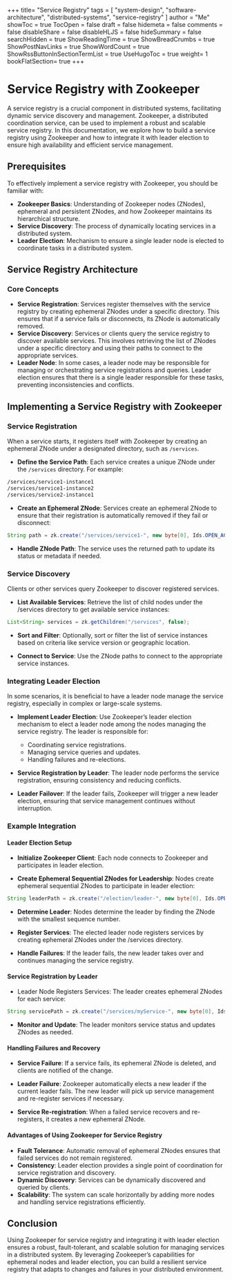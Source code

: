 +++
title= "Service Registry"
tags = [ "system-design", "software-architecture", "distributed-systems", "service-registry" ]
author = "Me"
showToc = true
TocOpen = false
draft = false
hidemeta = false
comments = false
disableShare = false
disableHLJS = false
hideSummary = false
searchHidden = true
ShowReadingTime = true
ShowBreadCrumbs = true
ShowPostNavLinks = true
ShowWordCount = true
ShowRssButtonInSectionTermList = true
UseHugoToc = true
weight= 1
bookFlatSection= true
+++

# Service Registry with Zookeeper

A service registry is a crucial component in distributed systems, facilitating dynamic service discovery and management. Zookeeper, a distributed coordination service, can be used to implement a robust and scalable service registry. In this documentation, we explore how to build a service registry using Zookeeper and how to integrate it with leader election to ensure high availability and efficient service management.

## Prerequisites
To effectively implement a service registry with Zookeeper, you should be familiar with:

- **Zookeeper Basics**: Understanding of Zookeeper nodes (ZNodes), ephemeral and persistent ZNodes, and how Zookeeper maintains its hierarchical structure.
- **Service Discovery**: The process of dynamically locating services in a distributed system.
- **Leader Election**: Mechanism to ensure a single leader node is elected to coordinate tasks in a distributed system.

## Service Registry Architecture

### Core Concepts
- **Service Registration**: Services register themselves with the service registry by creating ephemeral ZNodes under a specific directory. This ensures that if a service fails or disconnects, its ZNode is automatically removed.
- **Service Discovery**: Services or clients query the service registry to discover available services. This involves retrieving the list of ZNodes under a specific directory and using their paths to connect to the appropriate services.
- **Leader Node**: In some cases, a leader node may be responsible for managing or orchestrating service registrations and queries. Leader election ensures that there is a single leader responsible for these tasks, preventing inconsistencies and conflicts.

## Implementing a Service Registry with Zookeeper

### Service Registration
When a service starts, it registers itself with Zookeeper by creating an ephemeral ZNode under a designated directory, such as `/services`.

- **Define the Service Path**: Each service creates a unique ZNode under the `/services` directory. For example:

```bash
/services/service1-instance1
/services/service1-instance2
/services/service2-instance1
```

- **Create an Ephemeral ZNode**: Services create an ephemeral ZNode to ensure that their registration is automatically removed if they fail or disconnect:

```java
String path = zk.create("/services/service1-", new byte[0], Ids.OPEN_ACL_UNSAFE, CreateMode.EPHEMERAL_SEQUENTIAL);
```

- **Handle ZNode Path**: The service uses the returned path to update its status or metadata if needed.

### Service Discovery
Clients or other services query Zookeeper to discover registered services.

- **List Available Services**: Retrieve the list of child nodes under the /services directory to get available service instances:

```java
List<String> services = zk.getChildren("/services", false);
```

- **Sort and Filter**: Optionally, sort or filter the list of service instances based on criteria like service version or geographic location.

- **Connect to Service**: Use the ZNode paths to connect to the appropriate service instances.

### Integrating Leader Election
In some scenarios, it is beneficial to have a leader node manage the service registry, especially in complex or large-scale systems.

- **Implement Leader Election**: Use Zookeeper’s leader election mechanism to elect a leader node among the nodes managing the service registry. The leader is responsible for:

  - Coordinating service registrations.
  - Managing service queries and updates.
  - Handling failures and re-elections.

- **Service Registration by Leader**: The leader node performs the service registration, ensuring consistency and reducing conflicts.

- **Leader Failover**: If the leader fails, Zookeeper will trigger a new leader election, ensuring that service management continues without interruption.

### Example Integration

#### Leader Election Setup
- **Initialize Zookeeper Client**: Each node connects to Zookeeper and participates in leader election.

- **Create Ephemeral Sequential ZNodes for Leadership**: Nodes create ephemeral sequential ZNodes to participate in leader election:

```java
String leaderPath = zk.create("/election/leader-", new byte[0], Ids.OPEN_ACL_UNSAFE, CreateMode.EPHEMERAL_SEQUENTIAL);
```

- **Determine Leader**: Nodes determine the leader by finding the ZNode with the smallest sequence number.

- **Register Services**: The elected leader node registers services by creating ephemeral ZNodes under the /services directory.

- **Handle Failures**: If the leader fails, the new leader takes over and continues managing the service registry.

#### Service Registration by Leader
- Leader Node Registers Services: The leader creates ephemeral ZNodes for each service:

```java
String servicePath = zk.create("/services/myService-", new byte[0], Ids.OPEN_ACL_UNSAFE, CreateMode.EPHEMERAL_SEQUENTIAL);
```

- **Monitor and Update**: The leader monitors service status and updates ZNodes as needed.

#### Handling Failures and Recovery
- **Service Failure**: If a service fails, its ephemeral ZNode is deleted, and clients are notified of the change.

- **Leader Failure**: Zookeeper automatically elects a new leader if the current leader fails. The new leader will pick up service management and re-register services if necessary.

- **Service Re-registration**: When a failed service recovers and re-registers, it creates a new ephemeral ZNode.

#### Advantages of Using Zookeeper for Service Registry
- **Fault Tolerance**: Automatic removal of ephemeral ZNodes ensures that failed services do not remain registered.
- **Consistency**: Leader election provides a single point of coordination for service registration and discovery.
- **Dynamic Discovery**: Services can be dynamically discovered and queried by clients.
- **Scalability**: The system can scale horizontally by adding more nodes and handling service registrations efficiently.

## Conclusion
Using Zookeeper for service registry and integrating it with leader election ensures a robust, fault-tolerant, and scalable solution for managing services in a distributed system. By leveraging Zookeeper’s capabilities for ephemeral nodes and leader election, you can build a resilient service registry that adapts to changes and failures in your distributed environment.